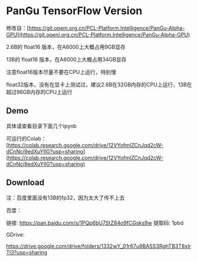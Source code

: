 # PanGu TensorFlow Version

修改自：[https://git.openi.org.cn/PCL-Platform.Intelligence/PanGu-Alpha-GPU](https://git.openi.org.cn/PCL-Platform.Intelligence/PanGu-Alpha-GPU)

2.6B的 float16 版本，在A6000上大概占用9GB显存

13B的 float16 版本，在A6000上大概占用34GB显存

注意float16版本尽量不要在CPU上运行，特别慢

float32版本，没有在显卡上测试过，建议2.6B在32GB内存的CPU上运行，13B在超过96GB内存的CPU上运行

## Demo

具体请查看目录下面几个ipynb

可运行的Colab：[https://colab.research.google.com/drive/12VYofmlZCnJqd2cW-dCnNci9edXuYIlG?usp=sharing](https://colab.research.google.com/drive/12VYofmlZCnJqd2cW-dCnNci9edXuYIlG?usp=sharing)

## Download

注：百度里面没有13B的fp32，因为太大了传不上去

百度：

链接: https://pan.baidu.com/s/1PQp6bU7StZ84o9fCGsks9w 提取码: 1pbd

GDrive:

https://drive.google.com/drive/folders/1332wY_01r67u9BASS3RghTB3T8xIrTl3?usp=sharing
